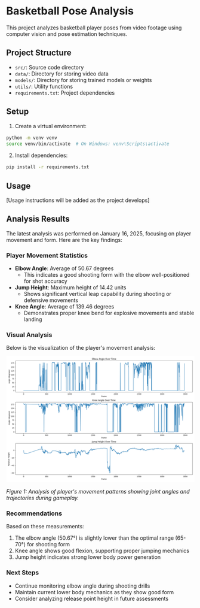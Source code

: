 # Basketball Pose Analysis

This project analyzes basketball player poses from video footage using computer vision and pose estimation techniques.

## Project Structure
- `src/`: Source code directory
- `data/`: Directory for storing video data
- `models/`: Directory for storing trained models or weights
- `utils/`: Utility functions
- `requirements.txt`: Project dependencies

## Setup
1. Create a virtual environment:
```bash
python -m venv venv
source venv/bin/activate  # On Windows: venv\Scripts\activate
```

2. Install dependencies:
```bash
pip install -r requirements.txt
```

## Usage
[Usage instructions will be added as the project develops]

## Analysis Results

The latest analysis was performed on January 16, 2025, focusing on player movement and form. Here are the key findings:

### Player Movement Statistics
- **Elbow Angle**: Average of 50.67 degrees
  - This indicates a good shooting form with the elbow well-positioned for shot accuracy
- **Jump Height**: Maximum height of 14.42 units
  - Shows significant vertical leap capability during shooting or defensive movements
- **Knee Angle**: Average of 139.46 degrees
  - Demonstrates proper knee bend for explosive movements and stable landing

### Visual Analysis
Below is the visualization of the player's movement analysis:

![Basketball Movement Analysis](data/analysis_reports/analysis_report_20250116_140648_graphs.png)

*Figure 1: Analysis of player's movement patterns showing joint angles and trajectories during gameplay.*

### Recommendations
Based on these measurements:
1. The elbow angle (50.67°) is slightly lower than the optimal range (65-70°) for shooting form
2. Knee angle shows good flexion, supporting proper jumping mechanics
3. Jump height indicates strong lower body power generation

### Next Steps
- Continue monitoring elbow angle during shooting drills
- Maintain current lower body mechanics as they show good form
- Consider analyzing release point height in future assessments
